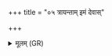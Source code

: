 +++
title = "०५ त्रायन्ताम् इमं देवास्"

+++
<details><summary>मूलम् (GR)</summary>

त्रायन्ताम् इमं देवास्  
त्रायन्तां मरुतो गणैः ।  
त्रायन्तां विश्वा भूतानि  
यथायम् अगदो ऽसति ॥
</details>